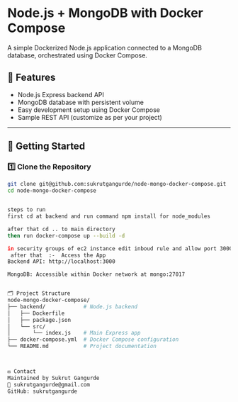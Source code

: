 # Node.js + MongoDB with Docker Compose

A simple Dockerized Node.js application connected to a MongoDB database, orchestrated using Docker Compose.

## 📌 Features

- Node.js Express backend API
- MongoDB database with persistent volume
- Easy development setup using Docker Compose
- Sample REST API (customize as per your project)

---

## 🚀 Getting Started

### 1️⃣ Clone the Repository
```bash
git clone git@github.com:sukrutgangurde/node-mongo-docker-compose.git
cd node-mongo-docker-compose


steps to run
first cd at backend and run command npm install for node_modules

after that cd .. to main directory
then run docker-compose up --build -d 

in security groups of ec2 instance edit inboud rule and allow port 3000 
 after that  :-  Access the App
Backend API: http://localhost:3000

MongoDB: Accessible within Docker network at mongo:27017


🗂️ Project Structure
node-mongo-docker-compose/
├── backend/            # Node.js backend
│   ├── Dockerfile
│   ├── package.json
│   └── src/
│       └── index.js    # Main Express app
├── docker-compose.yml  # Docker Compose configuration
└── README.md           # Project documentation



✉️ Contact
Maintained by Sukrut Gangurde
📧 sukrutgangurde@gmail.com
GitHub: sukrutgangurde
